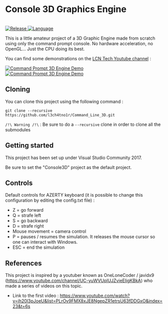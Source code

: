 <p align="center">
  <h1>Console 3D Graphics Engine</h1>
  <br>
  <a href="https://github.com/l3ch4tno1r/Command_Line_3D/releases">
    <img src="https://img.shields.io/github/v/release/l3ch4tno1r/Command_Line_3D" alt="Release">
  </a>
  <a href="https://github.com/l3ch4tno1r/Command_Line_3D">
    <img src="https://img.shields.io/github/languages/top/l3ch4tno1r/Command_Line_3D" alt="Language">
  </a>
  <br>
</p>


This is a little amateur project of a 3D Graphic Engine made from scratch using only the command prompt console. No hardware acceleration, no OpenGL... Just the CPU doing its best.

You can find some demonstrations on the [LCN Tech Youtube channel](https://www.youtube.com/watch?v=P9vdiZ7gYO0) :

[![Command Prompt 3D Engine Demo](https://img.youtube.com/vi/P9vdiZ7gYO0/0.jpg)](https://www.youtube.com/playlist?list=PL0NNmrIQvIJHCW-YMVOoleqvXrl2RSmlE)
[![Command Prompt 3D Engine Demo](https://img.youtube.com/vi/6IabY2RJpZY/0.jpg)](https://www.youtube.com/playlist?list=PL0NNmrIQvIJHCW-YMVOoleqvXrl2RSmlE)
  
## Cloning

You can clone this project using the following command :

`git clone --recursive https://github.com/l3ch4tno1r/Command_Line_3D.git`

`/!\ Warning /!\` : Be sure to do a `--recursive` clone in order to clone all the submodules

## Getting started

This project has been set up under Visual Studio Community 2017.

Be sure to set the "Console3D" project as the default project.

## Controls
    
Default controls for AZERTY keyboard (it is possible to change this configuration by editing the config.txt file) :
  - Z = go forward
  - Q = strafe left
  - S = go backward
  - D = strafe right
  - Mouse movement = camera control
  - P = pauses / resumes the simulation. It releases the mouse cursor so one can interact with Windows.
  - ESC = end the simulation

## References

This project is inspired by a youtuber known as OneLoneCoder / javidx9 (https://www.youtube.com/channel/UC-yuWVUplUJZvieEligKBkA) who made a series of videos on this topic.
  - Link to the first video : https://www.youtube.com/watch?v=ih20l3pJoeU&list=PLrOv9FMX8xJE8NgepZR1etrsU63fDDGxO&index=23&t=6s

